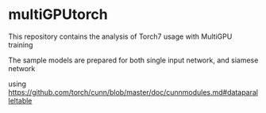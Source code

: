 # multiGPUtorch
This repository contains the analysis of Torch7 usage with MultiGPU training

The sample models are prepared for both single input network, and siamese network

using https://github.com/torch/cunn/blob/master/doc/cunnmodules.md#dataparalleltable

